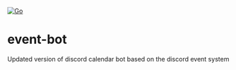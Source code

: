 [![Go](https://github.com/ezelkow1/event-bot/actions/workflows/go.yml/badge.svg?branch=main)](https://github.com/ezelkow1/event-bot/actions/workflows/go.yml)

# event-bot
Updated version of discord calendar bot based on the discord event system
